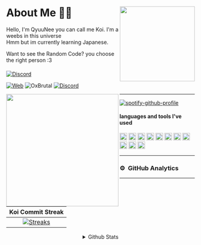 <div>
<img src="https://i.pinimg.com/originals/bc/da/8b/bcda8b7fb3e7300b132b848ae5a8585a.jpg" width="200" align="right" />
  <h1> About Me 👋🏻 </h1>
Hello, I'm QyuuNee you can call me Koi. I'm a weebs in this universe <br>Hmm but im currently learning Japanese.

Want to see the Random Code? you choose the right person :3

####
[![Discord](https://discord.c99.nl/widget/theme-2/937249509694656513.png)](https://discord.com/users/937249509694656513)

[![Web](https://img.shields.io/badge/Personal%20Website-4287f5)](https://koi.pics)
<img src="https://komarev.com/ghpvc/?username=OxBrutal&label=Profile%20views&color=0e75b6&style=flat" alt="OxBrutal" />  [![Discord](https://discordapp.com/api/guilds/754960201215508521/embed.png)](https://discord.gg/cottonbuds)
</div>


<div>
<img src="https://i.pinimg.com/originals/cc/af/0e/ccaf0ed094a78e40c012e1b908d679ed.jpg" width="300" align="left" />
<hr>
  
[![spotify-github-profile](https://spotify-github-profile.vercel.app/api/view?uid=31x26y6mbrwjpxkl64skncmykrbu&cover_image=true&theme=natemoo-re&bar_color=3dd8ff&bar_color_cover=true)](https://spotify-github-profile.vercel.app/api/view?uid=31x26y6mbrwjpxkl64skncmykrbu&redirect=true)
  
#### languages and tools I've used
<img src="https://upload.wikimedia.org/wikipedia/commons/thumb/9/99/Unofficial_JavaScript_logo_2.svg/512px-Unofficial_JavaScript_logo_2.svg.png" width=20> <img src="https://seeklogo.com/images/T/typescript-logo-B29A3F462D-seeklogo.com.png" width=20>
<a href="https://discord.js.org"><img src="https://cdn.discordapp.com/attachments/740865034887888996/740865173065170994/logo-square.png" width="20" alt="discord.js" /></a>
<img height="20" src="https://img.shields.io/badge/-Nodejs-43853d?style=flat-square&logo=Node.js&logoColor=white"/>
<img height="20" src="https://img.shields.io/badge/Ubuntu-orange?style=flat-square&logo=Ubuntu&logoColor=white"/>
<img height="20" src="https://img.shields.io/badge/-HTML5-E34F26?style=flat-square&logo=html5&logoColor=white" />
<img height="20" src="https://img.shields.io/badge/-NPM-CB3837?style=flat-square&logo=npm&logoColor=whitee"/>
<img height="20" src="https://img.shields.io/badge/-MongoDB-13aa52?style=flat-square&logo=mongodb&logoColor=white"/>
<img height="20" src="https://img.shields.io/badge/-React-000000?style=flat-square&logo=react&logoColor=blue"/>
<img height="20" src="https://img.shields.io/badge/-Vercel-ffffff?style=flat-square&logo=vercel&logoColor=black"/>
<img height="20" src="https://img.shields.io/badge/Next.js-000000?style=flat-square&logo=next.js&logoColor=white"/>
<hr>

### ⚙ &nbsp;GitHub Analytics

---

|        Koi Commit Streak        |
|:--------------------------------:|
|    [![Streaks](https://streak-stats.demolab.com/?user=OxBrutal&theme=radical)](https://streak-stats.demolab.com/)    |

<details align="center">
  <summary>Github Stats</summary>
  
[![Top Langs](https://github-readme-stats.vercel.app/api/top-langs/?username=OxBrutal&layout=compact&show_icons=true&theme=radical)](https://github.com/OxBrutal)
![Koi github stats](https://github-readme-stats.vercel.app/api?username=iseizuu&show_icons=true&theme=radical)
</details>
</div>
